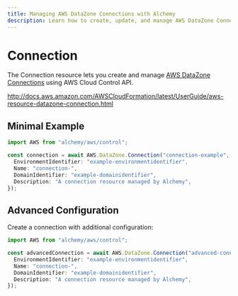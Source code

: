 ```yaml
---
title: Managing AWS DataZone Connections with Alchemy
description: Learn how to create, update, and manage AWS DataZone Connections using Alchemy Cloud Control.
---
```


# Connection

The Connection resource lets you create and manage [AWS DataZone Connections](https://docs.aws.amazon.com/datazone/latest/userguide/) using AWS Cloud Control API.

http://docs.aws.amazon.com/AWSCloudFormation/latest/UserGuide/aws-resource-datazone-connection.html

## Minimal Example

```ts
import AWS from "alchemy/aws/control";

const connection = await AWS.DataZone.Connection("connection-example", {
  EnvironmentIdentifier: "example-environmentidentifier",
  Name: "connection-",
  DomainIdentifier: "example-domainidentifier",
  Description: "A connection resource managed by Alchemy",
});
```

## Advanced Configuration

Create a connection with additional configuration:

```ts
import AWS from "alchemy/aws/control";

const advancedConnection = await AWS.DataZone.Connection("advanced-connection", {
  EnvironmentIdentifier: "example-environmentidentifier",
  Name: "connection-",
  DomainIdentifier: "example-domainidentifier",
  Description: "A connection resource managed by Alchemy",
});
```

